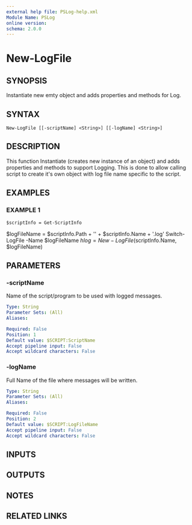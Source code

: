 ```yaml
---
external help file: PSLog-help.xml
Module Name: PSLog
online version:
schema: 2.0.0
---
```


# New-LogFile

## SYNOPSIS
Instantiate new emty object and adds properties and methods for Log.

## SYNTAX

```
New-LogFile [[-scriptName] <String>] [[-logName] <String>]
```

## DESCRIPTION
This function Instantiate (creates new instance of an object) and adds 
properties and methods to support Logging.
This is done to allow calling
script to create it's own object with log file name specific to the script.

## EXAMPLES

### EXAMPLE 1
```
$scriptInfo = Get-ScriptInfo
```

$logFileName = $scriptInfo.Path + '\' + $scriptInfo.Name + '.log'
Switch-LogFile -Name $logFileName
$hlog = New-LogFile ($scriptInfo.Name, $logFileName)

## PARAMETERS

### -scriptName
Name of the script/program to be used with logged messages.

```yaml
Type: String
Parameter Sets: (All)
Aliases:

Required: False
Position: 1
Default value: $SCRIPT:ScriptName
Accept pipeline input: False
Accept wildcard characters: False
```

### -logName
Full Name of the file where messages will be written.

```yaml
Type: String
Parameter Sets: (All)
Aliases:

Required: False
Position: 2
Default value: $SCRIPT:LogFileName
Accept pipeline input: False
Accept wildcard characters: False
```

## INPUTS

## OUTPUTS

## NOTES

## RELATED LINKS

